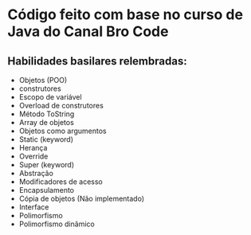 # Código feito com base no curso de Java do Canal Bro Code
## Habilidades basilares relembradas:
- Objetos (POO) 
- construtores
- Escopo de variável
- Overload de construtores
- Método ToString
- Array de objetos
- Objetos como argumentos
- Static (keyword)
- Herança
- Override
- Super (keyword)
- Abstração
- Modificadores de acesso
- Encapsulamento
- Cópia de objetos (Não implementado)
- Interface
- Polimorfismo
- Polimorfismo dinâmico
